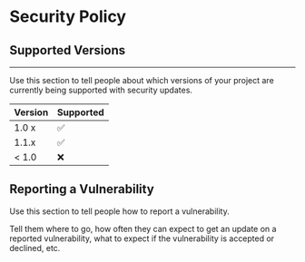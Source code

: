 # Security Policy

## Supported Versions
____________________________________
Use this section to tell people about which versions of your project are
currently being supported with security updates.

| Version | Supported          |
| ------- | ------------------ |
| 1.0 x   | :white_check_mark: |
| 1.1.x   | :white_check_mark: |
| < 1.0   | :x:                |

## Reporting a Vulnerability

Use this section to tell people how to report a vulnerability.

Tell them where to go, how often they can expect to get an update on a
reported vulnerability, what to expect if the vulnerability is accepted or
declined, etc.
